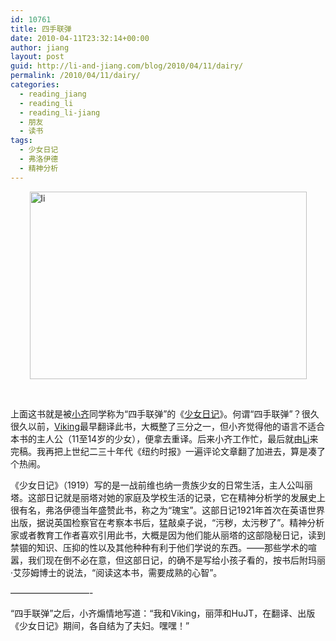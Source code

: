 ```yaml
---
id: 10761
title: 四手联弹
date: 2010-04-11T23:32:14+00:00
author: jiang
layout: post
guid: http://li-and-jiang.com/blog/2010/04/11/dairy/
permalink: /2010/04/11/dairy/
categories:
  - reading_jiang
  - reading_li
  - reading_li-jiang
  - 朋友
  - 读书
tags:
  - 少女日记
  - 弗洛伊德
  - 精神分析
---
```

[<img style="border-bottom: 0px; border-left: 0px; display: block; float: none; margin-left: auto; border-top: 0px; margin-right: auto; border-right: 0px" title="li" border="0" alt="li" src="http://jiangtanghu.com/cn/wp-content/uploads/2010/04/li-thumb.png" width="443" height="300" />](http://jiangtanghu.com/cn/wp-content/uploads/2010/04/li.png) 

&#160;

上面这书就是被[小齐](http://book.douban.com/review/3148405/)同学称为“四手联弹”的《[少女日记](http://book.douban.com/subject/4743370/)》。何谓“四手联弹”？很久很久以前，[Viking](http://www.douban.com/note/66705435/)最早翻译此书，大概整了三分之一，但小齐觉得他的语言不适合本书的主人公（11至14岁的少女），便拿去重译。后来小齐工作忙，最后就由[Li](http://li-and-jiang.com/blog/author/li/)来完稿。我再把上世纪二三十年代《纽约时报》一遍评论文章翻了加进去，算是凑了个热闹。

《少女日记》（1919）写的是一战前维也纳一贵族少女的日常生活，主人公叫丽塔。这部日记就是丽塔对她的家庭及学校生活的记录，它在精神分析学的发展史上很有名，弗洛伊德当年盛赞此书，称之为“瑰宝”。这部日记1921年首次在英语世界出版，据说英国检察官在考察本书后，猛敲桌子说，“污秽，太污秽了”。精神分析家或者教育工作者喜欢引用此书，大概是因为他们能从丽塔的这部隐秘日记，读到禁锢的知识、压抑的性以及其他种种有利于他们学说的东西。——那些学术的喧嚣，我们现在倒不必在意，但这部日记，的确不是写给小孩子看的，按书后附玛丽·艾莎姆博士的说法，“阅读这本书，需要成熟的心智”。

&#8212;&#8212;&#8212;&#8212;&#8212;&#8212;&#8212;&#8212;&#8212;-

“四手联弹”之后，小齐煽情地写道：“我和Viking，丽萍和HuJT，在翻译、出版《少女日记》期间，各自结为了夫妇。嘿嘿！”